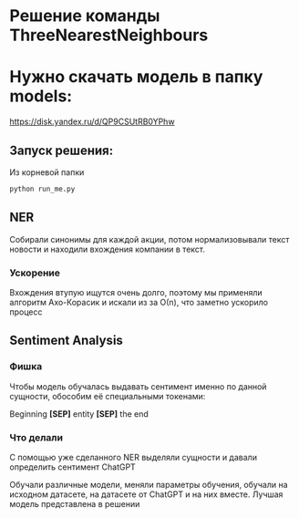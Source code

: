 # Решение команды ThreeNearestNeighbours

# Нужно скачать модель в папку models:
https://disk.yandex.ru/d/QP9CSUtRB0YPhw

## Запуск решения:
Из корневой папки
```bash
python run_me.py
```

## NER
Собирали синонимы для каждой акции, потом нормализовывали текст новости и находили вхождения компании в текст.

### Ускорение
Вхождения втупую ищутся очень долго, поэтому мы применяли алгоритм Ахо-Корасик и искали из за О(n), что заметно ускорило процесс

## Sentiment Analysis

### Фишка
Чтобы модель обучалась выдавать сентимент именно по данной сущности, обособим её специальными токенами:

Beginning **[SEP]** entity **[SEP]** the end

### Что делали
С помощью уже сделанного NER выделяли сущности и давали определить сентимент ChatGPT

Обучали различные модели, меняли параметры обучения, обучали на исходном датасете, на датасете от ChatGPT и на них вместе. Лучшая модель представлена в решении